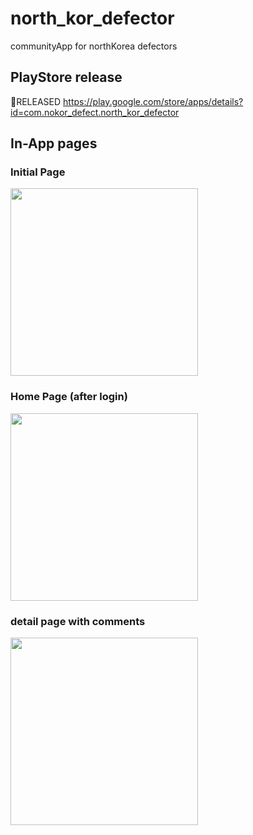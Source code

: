 # north_kor_defector

communityApp for northKorea defectors

## PlayStore release
RELEASED
https://play.google.com/store/apps/details?id=com.nokor_defect.north_kor_defector

## In-App pages
### Initial Page
<img src = "https://github.com/CreatorDaniY/nkd/assets/153824990/c36aae38-eab4-4aae-a02b-49a57e2dc221" width = "300"/>

### Home Page (after login)
<img src = "https://github.com/CreatorDaniY/nkd/assets/153824990/37f6702b-a4be-4c20-8992-ca3598b841d9" width = "300"/>

### detail page with comments
<img src = "https://github.com/CreatorDaniY/nkd/assets/153824990/c40f039b-ca1a-4497-b57a-0cabdc4e1ebe" width = "300"/>
